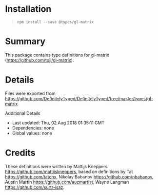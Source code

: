 # Installation
> `npm install --save @types/gl-matrix`

# Summary
This package contains type definitions for gl-matrix (https://github.com/toji/gl-matrix).

# Details
Files were exported from https://github.com/DefinitelyTyped/DefinitelyTyped/tree/master/types/gl-matrix

Additional Details
 * Last updated: Thu, 02 Aug 2018 01:35:11 GMT
 * Dependencies: none
 * Global values: none

# Credits
These definitions were written by Mattijs Kneppers <https://github.com/mattijskneppers>, based on definitions by Tat <https://github.com/tatchx>, Nikolay Babanov <https://github.com/nbabanov>, Austin Martin <https://github.com/auzmartist>, Wayne Langman <https://github.com/surtr-isaz>.

